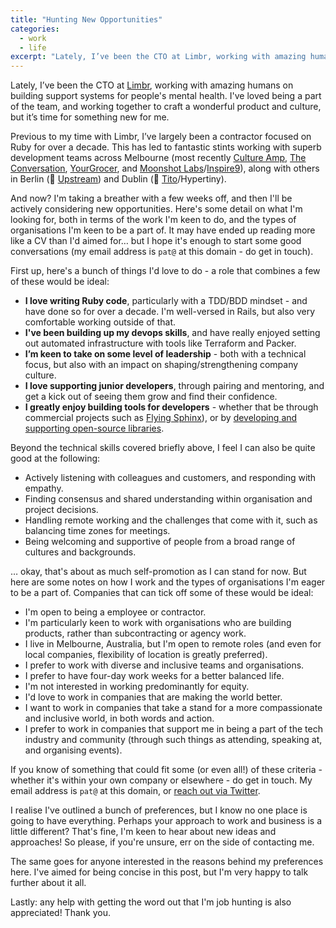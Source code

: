 ```yaml
---
title: "Hunting New Opportunities"
categories:
  - work
  - life
excerpt: "Lately, I’ve been the CTO at Limbr, working with amazing humans on building support systems for people's mental health. It's been great, but it's time for me to move on and find something new."
---
```


Lately, I’ve been the CTO at [Limbr](https://www.limbr.org), working with amazing humans on building support systems for people's mental health. I've loved being a part of the team, and working together to craft a wonderful product and culture, but it’s time for something new for me.

Previous to my time with Limbr, I’ve largely been a contractor focused on Ruby for over a decade. This has led to fantastic stints working with superb development teams across Melbourne (most recently [Culture Amp](https://www.cultureamp.com), [The Conversation](https://theconversation.com/au), [YourGrocer](https://www.yourgrocer.com.au), and [Moonshot Labs](https://moonshotlabs.io)/[Inspire9](https://inspire9.com)), along with others in Berlin (👋 [Upstream](http://upstre.am)) and Dublin (👋 [Tito](https://ti.to/home)/Hypertiny).

And now? I'm taking a breather with a few weeks off, and then I'll be actively considering new opportunities. Here's some detail on what I'm looking for, both in terms of the work I'm keen to do, and the types of organisations I'm keen to be a part of. It may have ended up reading more like a CV than I'd aimed for… but I hope it's enough to start some good conversations (my email address is `pat@` at this domain - do get in touch).

First up, here's a bunch of things I'd love to do - a role that combines a few of these would be ideal:

* **I love writing Ruby code**, particularly with a TDD/BDD mindset - and have done so for over a decade. I'm well-versed in Rails, but also very comfortable working outside of that.
* **I've been building up my devops skills**, and have really enjoyed setting out automated infrastructure with tools like Terraform and Packer.
* **I’m keen to take on some level of leadership** - both with a technical focus, but also with an impact on shaping/strengthening company culture.
* **I love supporting junior developers**, through pairing and mentoring, and get a kick out of seeing them grow and find their confidence.
* **I greatly enjoy building tools for developers** - whether that be through commercial projects such as [Flying Sphinx](https://info.flying-sphinx.com)), or by [developing and supporting open-source libraries](https://github.com/pat).

Beyond the technical skills covered briefly above, I feel I can also be quite good at the following:

* Actively listening with colleagues and customers, and responding with empathy.
* Finding consensus and shared understanding within organisation and project decisions.
* Handling remote working and the challenges that come with it, such as balancing time zones for meetings.
* Being welcoming and supportive of people from a broad range of cultures and backgrounds.

… okay, that's about as much self-promotion as I can stand for now. But here are some notes on how I work and the types of organisations I'm eager to be a part of. Companies that can tick off some of these would be ideal:

* I'm open to being a employee or contractor.
* I'm particularly keen to work with organisations who are building products, rather than subcontracting or agency work.
* I live in Melbourne, Australia, but I'm open to remote roles (and even for local companies, flexibility of location is greatly preferred).
* I prefer to work with diverse and inclusive teams and organisations.
* I prefer to have four-day work weeks for a better balanced life.
* I'm not interested in working predominantly for equity.
* I'd love to work in companies that are making the world better.
* I want to work in companies that take a stand for a more compassionate and inclusive world, in both words and action.
* I prefer to work in companies that support me in being a part of the tech industry and community (through such things as attending, speaking at, and organising events).

If you know of something that could fit some (or even all!) of these criteria - whether it's within your own company or elsewhere - do get in touch. My email address is `pat@` at this domain, or [reach out via Twitter](https://twitter.com/pat).

I realise I've outlined a bunch of preferences, but I know no one place is going to have everything. Perhaps your approach to work and business is a little different? That's fine, I'm keen to hear about new ideas and approaches! So please, if you're unsure, err on the side of contacting me.

The same goes for anyone interested in the reasons behind my preferences here. I've aimed for being concise in this post, but I'm very happy to talk further about it all.

Lastly: any help with getting the word out that I'm job hunting is also appreciated! Thank you.
